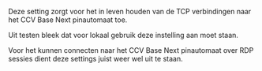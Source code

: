 Deze setting zorgt voor het in leven houden van de TCP verbindingen naar het CCV Base Next pinautomaat toe.

Uit testen bleek dat voor lokaal gebruik deze instelling aan moet staan.

Voor het kunnen connecten naar het CCV Base Next pinautomaat over RDP sessies dient deze settings juist weer wel uit te staan.
